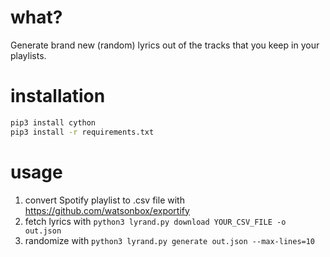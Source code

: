 # what?

Generate brand new (random) lyrics out of the tracks that you keep in your playlists.

# installation

```bash
pip3 install cython
pip3 install -r requirements.txt
```

# usage

1. convert Spotify playlist to .csv file with https://github.com/watsonbox/exportify
2. fetch lyrics with `python3 lyrand.py download YOUR_CSV_FILE -o out.json`
3. randomize with `python3 lyrand.py generate out.json --max-lines=10`
